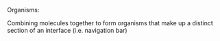 Organisms:

Combining molecules together to form organisms that make up a distinct section of an interface (i.e. navigation bar)